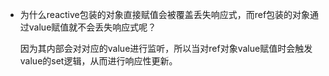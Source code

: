 - 为什么reactive包装的对象直接赋值会被覆盖丢失响应式，而ref包装的对象通过value赋值就不会丢失响应式呢？

  因为其内部会对对应的value进行监听，所以当对ref对象value赋值时会触发value的set逻辑，从而进行响应性更新。

